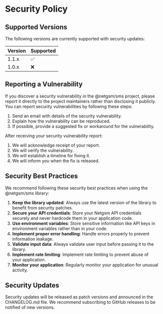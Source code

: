 # Security Policy

## Supported Versions

The following versions are currently supported with security updates:

| Version | Supported          |
| ------- | ------------------ |
| 1.1.x   | :white_check_mark: |
| 1.0.x   | :x:                |

## Reporting a Vulnerability

If you discover a security vulnerability in the @netgsm/sms project, please report it directly to the project maintainers rather than disclosing it publicly. You can report security vulnerabilities by following these steps:

1. Send an email with details of the security vulnerability.
2. Explain how the vulnerability can be reproduced.
3. If possible, provide a suggested fix or workaround for the vulnerability.

After receiving your security vulnerability report:

1. We will acknowledge receipt of your report.
2. We will verify the vulnerability.
3. We will establish a timeline for fixing it.
4. We will inform you when the fix is released.

## Security Best Practices

We recommend following these security best practices when using the @netgsm/sms library:

1. **Keep the library updated**: Always use the latest version of the library to benefit from security patches.
2. **Secure your API credentials**: Store your Netgsm API credentials securely and never hardcode them in your application code.
3. **Use environment variables**: Store sensitive information like API keys in environment variables rather than in your code.
4. **Implement proper error handling**: Handle errors properly to prevent information leakage.
5. **Validate input data**: Always validate user input before passing it to the library.
6. **Implement rate limiting**: Implement rate limiting to prevent abuse of your application.
7. **Monitor your application**: Regularly monitor your application for unusual activity.

## Security Updates

Security updates will be released as patch versions and announced in the CHANGELOG.md file. We recommend subscribing to GitHub releases to be notified of new versions. 